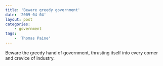 ```yaml
---
title: 'Beware greedy government'
date: '2009-04-04'
layout: post
categories:
    - government
tags:
    - 'Thomas Paine'
---
```


Beware the greedy hand of government, thrusting itself into every corner and crevice of industry.
